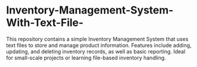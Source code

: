 # Inventory-Management-System-With-Text-File-
This repository contains a simple Inventory Management System that uses text files to store and manage product information. Features include adding, updating, and deleting inventory records, as well as basic reporting. Ideal for small-scale projects or learning file-based inventory handling.
